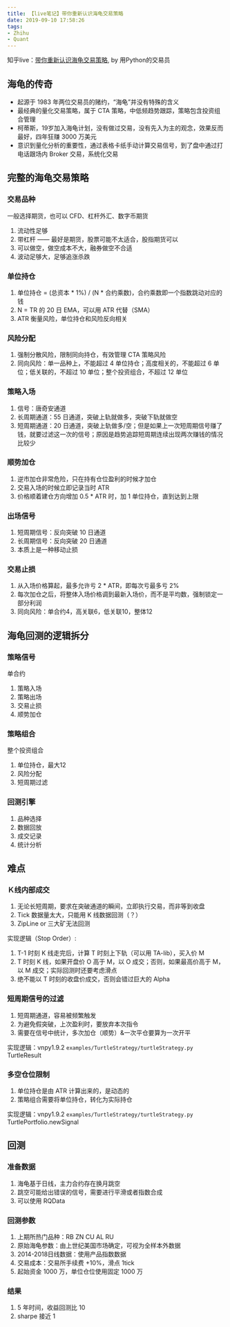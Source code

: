 ```yaml
---
title: 【live笔记】带你重新认识海龟交易策略
date: 2019-09-10 17:58:26
tags:
- Zhihu
- Quant
---
```


知乎live：[带你重新认识海龟交易策略](https://www.zhihu.com/lives/1053322888899342336), by 用Python的交易员

<!-- More -->

## 海龟的传奇

- 起源于 1983 年两位交易员的赌约，“海龟”并没有特殊的含义
- 最经典的量化交易策略，属于 CTA 策略，中低频趋势跟踪，策略包含投资组合管理
- 柯蒂斯，19岁加入海龟计划，没有做过交易，没有先入为主的观念，效果反而最好，四年狂赚 3000 万美元
- 意识到量化分析的重要性，通过表格卡纸手动计算交易信号，到了盘中通过打电话跟场内 Broker 交易，系统化交易

## 完整的海龟交易策略

### 交易品种

一般选择期货，也可以 CFD、杠杆外汇、数字币期货

1. 流动性足够
2. 带杠杆 —— 最好是期货，股票可能不太适合，股指期货可以
3. 可以做空，做空成本不大，融券做空不合适
4. 波动足够大，足够追涨杀跌

### 单位持仓

1. 单位持仓 = (总资本 * 1%) / (N * 合约乘数)，合约乘数即一个指数跳动对应的钱
2. N = TR 的 20 日 EMA，可以用 ATR 代替（SMA）
3. ATR 衡量风险，单位持仓和风险反向相关

### 风险分配

1. 强制分散风险，限制同向持仓，有效管理 CTA 策略风险
2. 同向风险：单一品种上，不能超过 4 单位持仓；高度相关的，不能超过 6 单位；低关联的，不超过 10 单位；整个投资组合，不超过 12 单位

### 策略入场

1. 信号：唐奇安通道
2. 长周期通道：55 日通道，突破上轨就做多，突破下轨就做空
3. 短周期通道：20 日通道，突破上轨做多/空；但是如果上一次短周期信号赚了钱，就要过滤这一次的信号；原因是趋势追踪短周期连续出现两次赚钱的情况比较少

### 顺势加仓

1. 逆市加仓非常危险，只在持有仓位盈利的时候才加仓
2. 交易入场的时候立即记录当时 ATR
3. 价格顺着建仓方向增加 0.5 * ATR 时，加 1 单位持仓，直到达到上限

### 出场信号

1. 短周期信号：反向突破 10 日通道
2. 长周期信号：反向突破 20 日通道
3. 本质上是一种移动止损

### 交易止损

1. 从入场价格算起，最多允许亏 2 * ATR，即每次亏最多亏 2% 
2. 每次加仓之后，将整体入场价格调到最新入场价，而不是平均数，强制锁定一部分利润
3. 同向风险：单合约4，高关联6，低关联10，整体12

## 海龟回测的逻辑拆分

### 策略信号

单合约

1. 策略入场
2. 策略出场
3. 交易止损
4. 顺势加仓

### 策略组合

整个投资组合
  
1. 单位持仓，最大12
2. 风险分配
3. 短周期过滤

### 回测引擎

1. 品种选择
2. 数据回放
3. 成交记录
4. 统计分析

## 难点

### Ｋ线内部成交
  
1. 无论长短周期，要求在突破通道的瞬间，立即执行交易，而非等到收盘
2. Tick 数据量太大，只能用 K 线数据回测（？）
3. ZipLine or 三大矿无法回测

实现逻辑（Stop Order）:
  
1. T-1 时刻 K 线走完后，计算 T 时刻上下轨（可以用 TA-lib），买入价 M
2. T 时刻 K 线，如果开盘价 O 高于 M，以 O 成交；否则，如果最高价高于 M，以 M 成交；实际回测时还要考虑滑点
3. 绝不能以 T 时刻的收盘价成交，否则会错过巨大的 Alpha

### 短周期信号的过滤

1. 短周期通道，容易被频繁触发
2. 为避免假突破，上次盈利时，要放弃本次指令
3. 需要在信号中统计，多次加仓（顺势）&一次平仓要算为一次开平

实现逻辑：vnpy1.9.2 `examples/TurtleStrategy/turtleStrategy.py` TurtleResult

### 多空仓位限制

1. 单位持仓是由 ATR 计算出来的，是动态的
2. 策略组合需要将单位持仓，转化为实际持仓

实现逻辑：vnpy1.9.2 `examples/TurtleStrategy/turtleStrategy.py` TurtlePortfolio.newSignal

## 回测

### 准备数据

1. 海龟基于日线，主力合约存在换月跳空
2. 跳空可能给出错误的信号，需要进行平滑或者指数合成
3. 可以使用 RQData

### 回测参数

1. 上期所热门品种：RB ZN CU AL RU
2. 原始海龟参数：由上世纪美国市场确定，可视为全样本外数据
3. 2014-2018日线数据：使用产品指数数据
4. 交易成本：交易所手续费 +10%，滑点 1tick
5. 起始资金 1000 万，单位仓位使用固定 1000 万

### 结果

1. 5 年时间，收益回测比 10
2. sharpe 接近 1